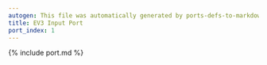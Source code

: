 ```yaml
---
autogen: This file was automatically generated by ports-defs-to-markdown.py
title: EV3 Input Port
port_index: 1
---
```


{% include port.md %}

